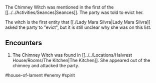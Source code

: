The Chimney Witch was mentioned in the first of the [[../../Activities/Seances|Seances]]. The party was told to evict her.

The witch is the first entity that [[./Lady Mara Silvra|Lady Mara Silvra]] asked the party to "evict", but it is still unclear why she was on this list.

## Encounters
1. The Chimney Witch was found in [[../../Locations/Halvrest House/Rooms/The Kitchen|The Kitchen]]. She appeared out of the chimney and attacked the party.

#house-of-lament #enemy #spirit
